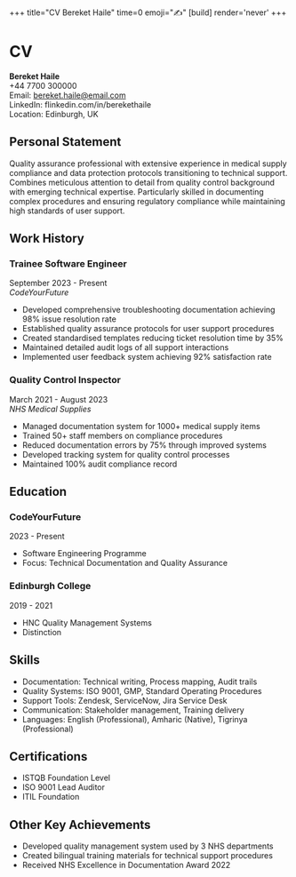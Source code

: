 +++
title="CV Bereket Haile"
time=0
emoji="✍️"
[build]
render='never'
+++

# CV

**Bereket Haile**  
+44 7700 300000  
Email: bereket.haile@email.com  
LinkedIn: flinkedin.com/in/berekethaile  
Location: Edinburgh, UK

## Personal Statement

Quality assurance professional with extensive experience in medical supply compliance and data protection protocols transitioning to technical support. Combines meticulous attention to detail from quality control background with emerging technical expertise. Particularly skilled in documenting complex procedures and ensuring regulatory compliance while maintaining high standards of user support.

## Work History

### Trainee Software Engineer

September 2023 - Present  
_CodeYourFuture_

- Developed comprehensive troubleshooting documentation achieving 98% issue resolution rate
- Established quality assurance protocols for user support procedures
- Created standardised templates reducing ticket resolution time by 35%
- Maintained detailed audit logs of all support interactions
- Implemented user feedback system achieving 92% satisfaction rate

### Quality Control Inspector

March 2021 - August 2023  
_NHS Medical Supplies_

- Managed documentation system for 1000+ medical supply items
- Trained 50+ staff members on compliance procedures
- Reduced documentation errors by 75% through improved systems
- Developed tracking system for quality control processes
- Maintained 100% audit compliance record

## Education

### CodeYourFuture

2023 - Present

- Software Engineering Programme
- Focus: Technical Documentation and Quality Assurance

### Edinburgh College

2019 - 2021

- HNC Quality Management Systems
- Distinction

## Skills

- Documentation: Technical writing, Process mapping, Audit trails
- Quality Systems: ISO 9001, GMP, Standard Operating Procedures
- Support Tools: Zendesk, ServiceNow, Jira Service Desk
- Communication: Stakeholder management, Training delivery
- Languages: English (Professional), Amharic (Native), Tigrinya (Professional)

## Certifications

- ISTQB Foundation Level
- ISO 9001 Lead Auditor
- ITIL Foundation

## Other Key Achievements

- Developed quality management system used by 3 NHS departments
- Created bilingual training materials for technical support procedures
- Received NHS Excellence in Documentation Award 2022
